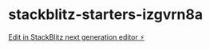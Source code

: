 # stackblitz-starters-izgvrn8a

[Edit in StackBlitz next generation editor ⚡️](https://stackblitz.com/~/github.com/lordskydraco21/stackblitz-starters-izgvrn8a)